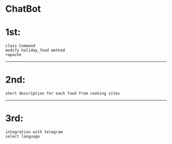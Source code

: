 # ChatBot
1st:
===
	class Command
	modify holiday_food method
	+apache
***
2nd: 
===
	short description for each food from cooking sites
***
3rd:
===
	integration with telegram
	select language
